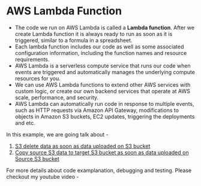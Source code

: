 # AWS Lambda Function

 - The code we run on AWS Lambda is called a **Lambda function**. After we create Lambda function it is always ready to run as soon as it is triggered, similar to a formula in a spreadsheet. 
 - Each lambda function includes our code as well as some associated configuration information, including the function names and resource requirements.
 - AWS Lambda is a serverless compute service that runs our code when events are triggered and automatically manages the underlying compute resources for you. 
 - We can use AWS Lambda functions to extend other AWS services with custom logic, or create our own backend services that operate at AWS scale, performance, and security. 
 - AWS Lambda can automatically run code in response to multiple events, such as HTTP requests via Amazon API Gateway, modifications to objects in Amazon S3 buckets, EC2 updates, triggering the deployments and etc.

In this example, we are going talk about - 
 1. [S3 delete data as soon as data uploaded on S3 bucket](s3_delete_data)
 1. [Copy source S3 data to target S3 bucket as soon as data uploaded on Source S3 bucket](s3_copy_data)

For more details about code examplanation, debugging and testing.
Please checkout my youtube video - 
